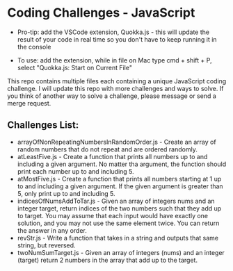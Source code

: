 # Coding Challenges - JavaScript

* Pro-tip: add the VSCode extension, Quokka.js - this will update the result of your code in real time so you don't have to keep running it in the console
- To use: add the extension, while in file on Mac type cmd + shift + P, select "Quokka.js: Start on Current File"

This repo contains multiple files each containing a unique JavaScript coding challenge. I will update this repo with more challenges and ways to solve. If you think of another way to solve a challenge, please message or send a merge request.

## Challenges List:
- arrayOfNonRepeatingNumbersInRandomOrder.js - Create an array of random numbers that do not repeat and are ordered randomly.
- atLeastFive.js - Create a function that prints all numbers up to and including a given argument. No matter tha argument, the function should print each number up to and including 5.
- atMostFive.js - Create a function that prints all numbers starting at 1 up to and including a given argument. If the given argument is greater than 5, only print up to and including 5.
- indicesOfNumsAddToTar.js - Given an array of integers nums and an integer target, return indices of the two numbers such that they add up to target. You may assume that each input would have exactly one solution, and you may not use the same element twice. You can return the answer in any order.
- revStr.js - Write a function that takes in a string and outputs that same string, but reversed.
- twoNumSumTarget.js - Given an array of integers (nums) and an integer (target) return 2 numbers in the array that add up to the target.


